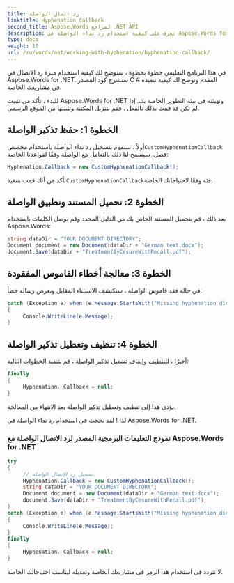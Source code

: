 ```yaml
---
title: رد اتصال الواصلة
linktitle: Hyphenation Callback
second_title: Aspose.Words لمراجع .NET API
description: تعرف على كيفية استخدام رد نداء الواصلة في Aspose.Words for .NET للتعامل مع الواصلة في الكلمات.
type: docs
weight: 10
url: /ru/words/net/working-with-hyphenation/hyphenation-callback/
---
```


في هذا البرنامج التعليمي خطوة بخطوة ، سنوضح لك كيفية استخدام ميزة رد الاتصال في Aspose.Words for .NET. سنشرح كود المصدر C # المقدم ونوضح لك كيفية تنفيذه في مشاريعك الخاصة.

للبدء ، تأكد من تثبيت Aspose.Words for .NET وتهيئته في بيئة التطوير الخاصة بك. إذا لم تكن قد قمت بذلك بالفعل ، فقم بتنزيل المكتبة وتثبيتها من الموقع الرسمي.

## الخطوة 1: حفظ تذكير الواصلة

 أولاً ، سنقوم بتسجيل رد نداء الواصلة باستخدام مخصص`CustomHyphenationCallback` فصل. سيسمح لنا ذلك بالتعامل مع الواصلة وفقًا لقواعدنا الخاصة:

```csharp
Hyphenation.Callback = new CustomHyphenationCallback();
```

 تأكد من أنك قمت بتنفيذ`CustomHyphenationCallback`فئة وفقًا لاحتياجاتك الخاصة.

## الخطوة 2: تحميل المستند وتطبيق الواصلة

بعد ذلك ، قم بتحميل المستند الخاص بك من الدليل المحدد وقم بوصل الكلمات باستخدام Aspose.Words:

```csharp
string dataDir = "YOUR DOCUMENT DIRECTORY";
Document document = new Document(dataDir + "German text.docx");
document.Save(dataDir + "TreatmentByCesureWithRecall.pdf");
```

## الخطوة 3: معالجة أخطاء القاموس المفقودة

في حالة فقد قاموس الواصلة ، سنكتشف الاستثناء المقابل ونعرض رسالة خطأ:

```csharp
catch (Exception e) when (e.Message.StartsWith("Missing hyphenation dictionary"))
{
     Console.WriteLine(e.Message);
}
```

## الخطوة 4: تنظيف وتعطيل تذكير الواصلة

أخيرًا ، للتنظيف وإيقاف تشغيل تذكير الواصلة ، قم بتنفيذ الخطوات التالية:

```csharp
finally
{
     Hyphenation. Callback = null;
}
```

يؤدي هذا إلى تنظيف وتعطيل تذكير الواصلة بعد الانتهاء من المعالجة.

لذا ! لقد نجحت في استخدام رد نداء الواصلة في Aspose.Words for .NET.

### نموذج التعليمات البرمجية المصدر لرد الاتصال الواصلة مع Aspose.Words for .NET

```csharp
try
{
	 // تسجيل رد الاتصال الواصلة.
	 Hyphenation.Callback = new CustomHyphenationCallback();
	 string dataDir = "YOUR DOCUMENT DIRECTORY";
	 Document document = new Document(dataDir + "German text.docx");
	 document.Save(dataDir + "TreatmentByCesureWithRecall.pdf");
}
catch (Exception e) when (e.Message.StartsWith("Missing hyphenation dictionary"))
{
	 Console.WriteLine(e.Message);
}
finally
{
	 Hyphenation. Callback = null;
}

```

لا تتردد في استخدام هذا الرمز في مشاريعك الخاصة وتعديله ليناسب احتياجاتك الخاصة.